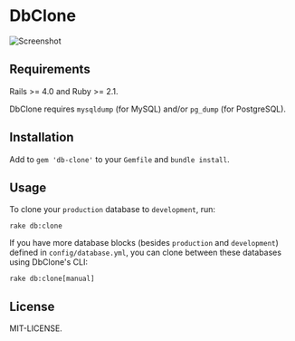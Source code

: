 DbClone
==============

![Screenshot](https://raw.githubusercontent.com/seanhuber/db-clone/master/screenshot.png)

Requirements
-----------------

Rails >= 4.0 and Ruby >= 2.1.  

DbClone requires `mysqldump` (for MySQL) and/or `pg_dump` (for PostgreSQL).


Installation
-----------------

Add to `gem 'db-clone'` to your `Gemfile` and `bundle install`.



Usage
-----------------

To clone your `production` database to `development`, run:

    rake db:clone

If you have more database blocks (besides `production` and `development`) defined in `config/database.yml`, you can clone between these databases using DbClone's CLI:

    rake db:clone[manual]


License
-----------------

MIT-LICENSE.
